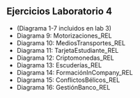 ## Ejercicios Laboratorio 4 
* (Diagrama 1-7 incluidos en lab 3)
* Diagrama 9: Motorizaciones_REL
* Diagrama 10: MediosTransportes_REL
* Diagrama 11: TarjetaEstudiante_REL
* Diagrama 12: Criptomonedas_REL
* Diagrama 13: Escuderías_REL
* Diagrama 14: FormaciónInCompany_REL
* Diagrama 15: ConflictosBélicos_REL
* Diagrama 16: GestiónBanco_REL
